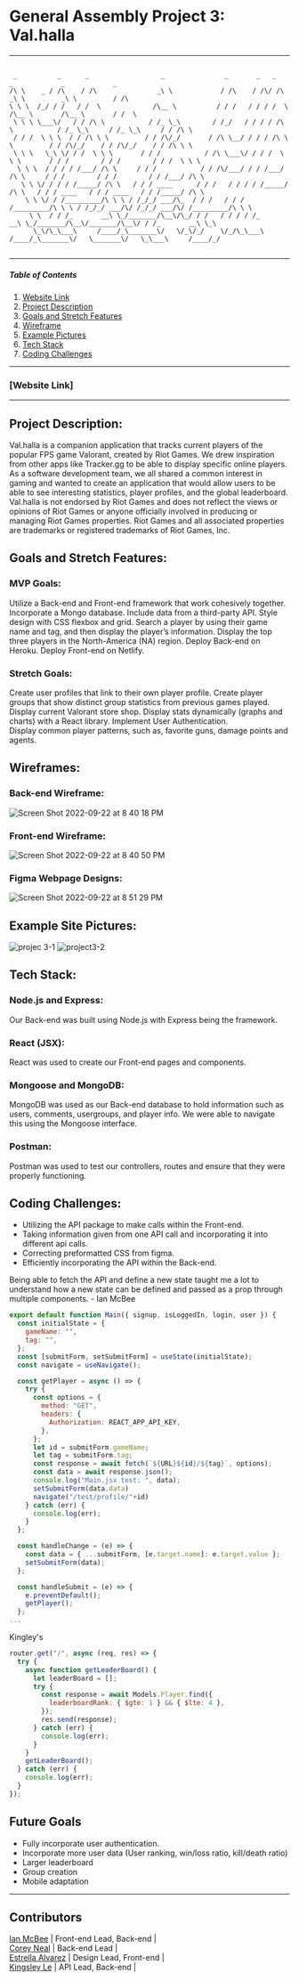 # General Assembly Project 3: Val.halla
---
```

 _          _      _                  _               _       _   _                  _            _            _          
/\ \    _ / /\    / /\               _\ \            / /\    / /\/ /\               _\ \         _\ \         / /\        
\ \ \  /_/ / /   / /  \             /\__ \          / / /   / / / /  \             /\__ \       /\__ \       / /  \       
 \ \ \ \___\/   / / /\ \           / /_ \_\        / /_/   / / / / /\ \           / /_ \_\     / /_ \_\     / / /\ \      
 / / /  \ \ \  / / /\ \ \         / / /\/_/       / /\ \__/ / / / /\ \ \         / / /\/_/    / / /\/_/    / / /\ \ \     
 \ \ \   \_\ \/ / /  \ \ \       / / /           / /\ \___\/ / / /  \ \ \       / / /        / / /        / / /  \ \ \    
  \ \ \  / / / / /___/ /\ \     / / /           / / /\/___/ / / /___/ /\ \     / / /        / / /        / / /___/ /\ \   
   \ \ \/ / / / /_____/ /\ \   / / / ____      / / /   / / / / /_____/ /\ \   / / / ____   / / / ____   / / /_____/ /\ \  
    \ \ \/ / /_________/\ \ \ / /_/_/ ___/\_  / / /   / / / /_________/\ \ \ / /_/_/ ___/\/ /_/_/ ___/\/ /_________/\ \ \ 
     \ \  / / /_       __\ \_/_______/\__\/\_/ / /   / / / / /_       __\ \_/_______/\__\/_______/\__\/ / /_       __\ \_\
      \_\/\_\___\     /____/_\_______\/   \/_\/_/    \/_/\_\___\     /____/_\_______\/   \_______\/   \_\___\     /____/_/
                                                                                                                          

```
---
##### Table of Contents  
1. [Website Link](#websitelink)
2. [Project Description](#projectdescription)  
3. [Goals and Stretch Features](#goalsandstretchfeatures)  
4. [Wireframe](#wireframe)
5. [Example Pictures](#examplepictures)     
6. [Tech Stack](#techstack) 
7. [Coding Challenges](#codingchallenges)

---  
### [Website Link] <a name="websitelink"></a>
---

## Project Description:<a name="projectdescription"></a>
Val.halla is a companion application that tracks current players of the popular FPS game Valorant, created by Riot Games.  We drew inspiration from other apps like Tracker.gg to be able to display specific online players.  As a software development team, we all shared a common interest in gaming and wanted to create an application that would allow users to be able to see interesting statistics, player profiles, and the global leaderboard. Val.halla is not endorsed by Riot Games and does not reflect the views or opinions of Riot Games or anyone officially involved in producing or managing Riot Games properties. Riot Games and all associated properties are trademarks or registered trademarks of Riot Games, Inc. 


## Goals and Stretch Features:<a name="goalsandstretchfeatures"></a>
### MVP Goals:
Utilize a Back-end and Front-end framework that work cohesively together.
Incorporate a Mongo database.
Include data from a third-party API.
Style design with CSS flexbox and grid. 
Search a player by using their game name and tag, and then display the player’s information. 
Display the top three players in the North-America (NA) region. 
Deploy Back-end on Heroku.
Deploy Front-end on Netlify. 

### Stretch Goals:
Create user profiles that link to their own player profile. 
Create player groups that show distinct group statistics from previous games played. 
Display current Valorant store shop. 
Display stats dynamically (graphs and charts) with a React library.
Implement User Authentication.  
Display common player patterns, such as, favorite guns, damage points and agents. 

## Wireframes:<a name="wireframe"></a>
### Back-end Wireframe:
![Screen Shot 2022-09-22 at 8 40 18 PM](https://user-images.githubusercontent.com/107007458/191874295-a591fc79-0fc4-492e-8352-f7c4d0b1b55d.png)

### Front-end Wireframe:
![Screen Shot 2022-09-22 at 8 40 50 PM](https://user-images.githubusercontent.com/107007458/191874300-fc4e6926-5504-4862-b684-ded47919e394.png)

### Figma Webpage Designs:
![Screen Shot 2022-09-22 at 8 51 29 PM](https://user-images.githubusercontent.com/107007458/191874773-22b892c4-5e96-46c0-a06d-e05169d11e86.png)


## Example Site Pictures:<a name="examplepictures"></a>
![projec 3-1](https://user-images.githubusercontent.com/107007458/191875914-1ecead79-f442-4ef4-bef3-f3307a41e4e5.png)
![project3-2](https://user-images.githubusercontent.com/107007458/191875917-09aec7dc-5dfb-43d8-a47c-60483ae9cd57.png)


## Tech Stack:<a name="techstack"></a>
### Node.js and Express:
Our Back-end was built using Node.js with Express being the framework.

### React (JSX):
React was used to create our Front-end pages and components. 

### Mongoose and MongoDB:
MongoDB was used as our Back-end database to hold information such as users, comments, usergroups, and player info. We were able to navigate this using the Mongoose interface.

### Postman:
Postman was used to test our controllers, routes and ensure that they were properly functioning. 

## Coding Challenges:<a name="codingchallenges"></a>
- Utilizing the API package to make calls within the Front-end.
- Taking information given from one API call and incorporating it into different api calls.
- Correcting preformatted CSS from figma. 
- Efficiently incorporating the API within the Back-end. 

Being able to fetch the API and define a new state taught me a lot to understand how a new state can be defined and passed as a prop through multiple components. - Ian McBee
```jsx
export default function Main({ signup, isLoggedIn, login, user }) {
  const initialState = {
    gameName: "",
    tag: "",
  };
  const [submitForm, setSubmitForm] = useState(initialState);
  const navigate = useNavigate();

  const getPlayer = async () => {
    try {
      const options = {
        method: "GET",
        headers: {
          Authorization: REACT_APP_API_KEY,
        },
      };
      let id = submitForm.gameName;
      let tag = submitForm.tag;
      const response = await fetch(`${URL}${id}/${tag}`, options);
      const data = await response.json();
      console.log("Main.jsx test: ", data);
      setSubmitForm(data.data)
      navigate("/test/profile/"+id)
    } catch (err) {
      console.log(err);
    }
  };

  const handleChange = (e) => {
    const data = { ...submitForm, [e.target.name]: e.target.value };
    setSubmitForm(data);
  };

  const handleSubmit = (e) => {
    e.preventDefault();
    getPlayer();
  };
...
```

Kingley's
```jsx
router.get("/", async (req, res) => {
  try {
    async function getLeaderBoard() {
      let leaderBoard = [];
      try {
        const response = await Models.Player.find({
          leaderboardRank: { $gte: 1 } && { $lte: 4 },
        });
        res.send(response);
      } catch (err) {
        console.log(err);
      }
    }
    getLeaderBoard();
  } catch (err) {
    console.log(err);
  }
});
```

## Future Goals
- Fully incorporate user authentication.
- Incorporate more user data (User ranking, win/loss ratio, kill/death ratio)
- Larger leaderboard 
- Group creation 
- Mobile adaptation

---
## Contributors
[Ian McBee](https://github.com/imcbee) | Front-end Lead, Back-end |   
[Corey Neal](https://github.com/BadMeme) | Back-end Lead |\
[Estrella Alvarez](https://github.com/estrellalvarez) | Design Lead, Front-end |\
[Kingsley Le](https://github.com/Codesley) | API Lead, Back-end |
